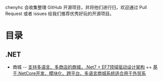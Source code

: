 
chenyhc 会收集整理 GitHub 开源项目，并将他们进行归，欢迎通过 Pull Request 或者 issues 给我们推荐优秀好玩的开源项目。
# 目录
## .NET
+ 商城
-- [支持多语言、多商店的商城，.Net7 + EF7领域驱动设计架构](https://github.com/smartstore/Smartstore
)
++ [基于.NetCore开发、模块化、跨平台、多语言商城系统适合用于外贸系](https://github.com/simplcommerce/SimplCommerce)
